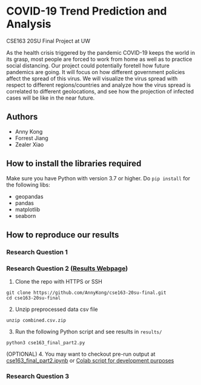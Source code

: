 # COVID-19 Trend Prediction and Analysis
  CSE163 20SU Final Project at UW

As the health crisis triggered by the pandemic COVID-19 keeps the world in its grasp, most people are forced to work from home as well as to practice social distancing. Our project could potentially foretell how future pandemics are going. It will focus on how different government policies affect the spread of this virus. We will visualize the virus spread with respect to different regions/countries and analyze how the virus spread is correlated to different geolocations, and see how the projection of infected cases will be like in the near future. 
## Authors
- Anny Kong
- Forrest Jiang
- Zealer Xiao

## How to install the libraries required 
Make sure you have Python with version 3.7 or higher. Do `pip install` for the following libs:
- geopandas
- pandas
- matplotlib
- seaborn


## How to reproduce our results
### Research Question 1


### Research Question 2 ([Results Webpage](https://annykong.github.io/cse163-20su-final/))
1. Clone the repo with HTTPS or SSH
```
git clone https://github.com/AnnyKong/cse163-20su-final.git
cd cse163-20su-final
```
2. Unzip preprocessed data csv file
```
unzip combined.csv.zip
```
3. Run the following Python script and see results in `results/`
```
python3 cse163_final_part2.py
```
(OPTIONAL) 4. You may want to checkout pre-run output at [cse163_final_part2.ipynb](cse163_final_part2.ipynb) or [Colab script for development purposes](https://colab.research.google.com/drive/1BXoGeS60R95IVPccp0SnrQYq6nESFs4F?usp=sharing)

### Research Question 3

